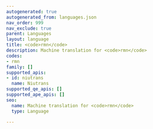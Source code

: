 ```yaml
---
autogenerated: true
autogenerated_from: languages.json
nav_order: 999
nav_exclude: true
parent: Languages
layout: language
title: <code>rmn</code>
description: Machine translation for <code>rmn</code>
codes:
- rmn
family: []
supported_apis:
- id: niutrans
  name: Niutrans
supported_qe_apis: []
supported_ape_apis: []
seo:
  name: Machine translation for <code>rmn</code>
  type: Language

---
```


